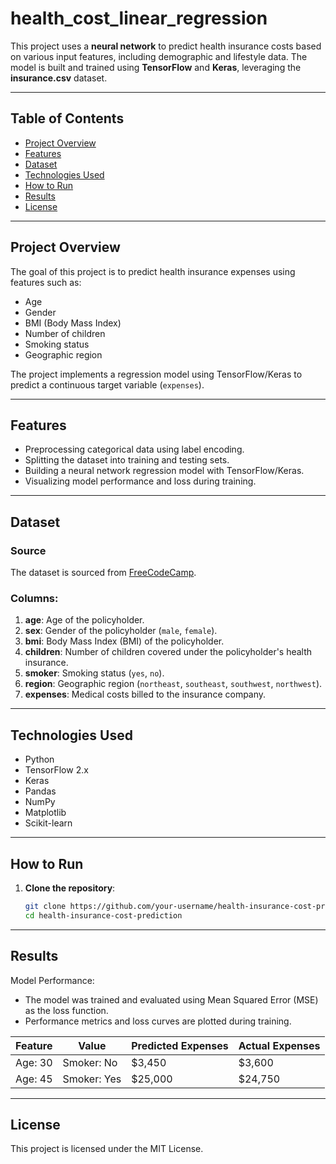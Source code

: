 # health_cost_linear_regression

This project uses a **neural network** to predict health insurance costs based on various input features, including demographic and lifestyle data. The model is built and trained using **TensorFlow** and **Keras**, leveraging the **insurance.csv** dataset.

---

## Table of Contents
- [Project Overview](#project-overview)
- [Features](#features)
- [Dataset](#dataset)
- [Technologies Used](#technologies-used)
- [How to Run](#how-to-run)
- [Results](#results)
- [License](#license)

---

## Project Overview

The goal of this project is to predict health insurance expenses using features such as:
- Age
- Gender
- BMI (Body Mass Index)
- Number of children
- Smoking status
- Geographic region

The project implements a regression model using TensorFlow/Keras to predict a continuous target variable (`expenses`).

---

## Features
- Preprocessing categorical data using label encoding.
- Splitting the dataset into training and testing sets.
- Building a neural network regression model with TensorFlow/Keras.
- Visualizing model performance and loss during training.

---

## Dataset

### Source
The dataset is sourced from [FreeCodeCamp](https://cdn.freecodecamp.org/project-data/health-costs/insurance.csv).

### Columns:
1. **age**: Age of the policyholder.
2. **sex**: Gender of the policyholder (`male`, `female`).
3. **bmi**: Body Mass Index (BMI) of the policyholder.
4. **children**: Number of children covered under the policyholder's health insurance.
5. **smoker**: Smoking status (`yes`, `no`).
6. **region**: Geographic region (`northeast`, `southeast`, `southwest`, `northwest`).
7. **expenses**: Medical costs billed to the insurance company.

---

## Technologies Used
- Python
- TensorFlow 2.x
- Keras
- Pandas
- NumPy
- Matplotlib
- Scikit-learn

---

## How to Run

1. **Clone the repository**:
   ```bash
   git clone https://github.com/your-username/health-insurance-cost-prediction.git
   cd health-insurance-cost-prediction

---

## **Results**

Model Performance:
- The model was trained and evaluated using Mean Squared Error (MSE) as the loss function.
- Performance metrics and loss curves are plotted during training.
  
| Feature | Value       | Predicted Expenses | Actual Expenses |
| ------- | ----------- | ------------------ | --------------- |
| Age: 30 | Smoker: No  | \$3,450            | \$3,600         |
| Age: 45 | Smoker: Yes | \$25,000           | \$24,750        |

---

## **License**
This project is licensed under the MIT License.
